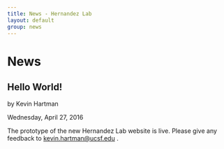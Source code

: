 ```yaml
---
title: News - Hernandez Lab
layout: default
group: news
---
```

# News

## Hello World!

by Kevin Hartman

Wednesday, April 27, 2016

The prototype of the new Hernandez Lab website is live. Please give any feedback to kevin.hartman@ucsf.edu .
